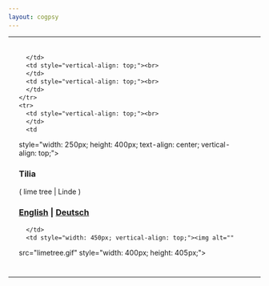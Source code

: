 ```yaml
---
layout: cogpsy
---
```


<table style="height: 100%; width: 100%; text-align: left;" border="0"
 cellpadding="2" cellspacing="2">
  <tbody>
    <tr>
      <td style="vertical-align: top;"> <br>
      </td>
      <td style="vertical-align: top;"> <br>

      </td>
      <td style="vertical-align: top;"><br>
      </td>
      <td style="vertical-align: top;"><br>
      </td>
    </tr>
    <tr>
      <td style="vertical-align: top;"><br>
      </td>
      <td
 style="width: 250px; height: 400px; text-align: center; vertical-align: top;">
      <h3>Tilia</h3>
      ( lime tree | Linde )
      <H3><a class="LinkUnderline" href="http://en.wikipedia.org/wiki/Tilia">
      English</a> |
      <a class="LinkUnderline" href="http://de.wikipedia.org/wiki/Tilia_oliveri">
      Deutsch</a><br>
      </h3>


	  </td>
      <td style="width: 450px; vertical-align: top;"><img alt=""
 src="limetree.gif" style="width: 400px; height: 405px;"><br>
      </td>
      <td style="vertical-align: top;"><br>
      </td>
    </tr>
    <tr>
      <td style="vertical-align: top;"><br>
      </td>
      <td style="vertical-align: top;"><br>
      </td>
      <td style="vertical-align: top;"><br>
      </td>
      <td style="vertical-align: top;">
      <br>
      </td>
    </tr>
  </tbody>
</table>
